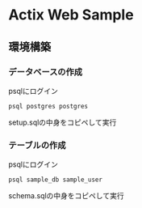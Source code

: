 # Actix Web Sample

## 環境構築

### データベースの作成

psqlにログイン

```
psql postgres postgres
```

setup.sqlの中身をコピペして実行

### テーブルの作成

psqlにログイン

```
psql sample_db sample_user
```

schema.sqlの中身をコピペして実行
